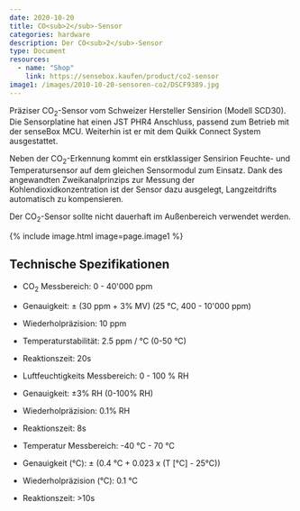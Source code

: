 ```yaml
---
date: 2020-10-20
title: CO<sub>2</sub>-Sensor
categories: hardware
description: Der CO<sub>2</sub>-Sensor
type: Document
resources:
  - name: "Shop"
    link: https://sensebox.kaufen/product/co2-sensor
image1: /images/2010-10-20-sensoren-co2/DSCF9389.jpg
---
```


Präziser CO<sub>2</sub>-Sensor vom Schweizer Hersteller Sensirion (Modell SCD30). Die Sensorplatine hat einen JST PHR4 Anschluss, passend zum Betrieb mit der senseBox MCU. Weiterhin ist er mit dem Quikk Connect System ausgestattet.

Neben der CO<sub>2</sub>-Erkennung kommt ein erstklassiger Sensirion Feuchte- und Temperatursensor auf dem gleichen Sensormodul zum Einsatz. Dank des angewandten Zweikanalprinzips zur Messung der Kohlendioxidkonzentration ist der Sensor dazu ausgelegt, Langzeitdrifts automatisch zu kompensieren.

Der CO<sub>2</sub>-Sensor sollte nicht dauerhaft im Außenbereich verwendet werden. 

{% include image.html image=page.image1 %}

## Technische Spezifikationen

- CO<sub>2</sub> Messbereich: 0 - 40'000 ppm
- Genauigkeit: ± (30 ppm + 3% MV) (25 °C, 400 - 10'000 ppm)
- Wiederholpräzision: 10 ppm
- Temperaturstabilität: 2.5 ppm / °C (0-50 °C)
- Reaktionszeit: 20s

- Luftfeuchtigkeits Messbereich: 0 - 100 % RH
- Genauigkeit: ±3% RH (0-100% RH)
- Wiederholpräzision: 0.1% RH
- Reaktionszeit: 8s

- Temperatur Messbereich: -40 °C - 70 °C
- Genauigkeit (°C): ± (0.4 °C + 0.023 x (T [°C] - 25°C))
- Wiederholpräzision (°C): 0.1 °C
- Reaktionszeit: >10s